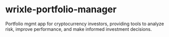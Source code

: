 # wrixle-portfolio-manager
Portfolio mgmt app for cryptocurrency investors, providing tools to analyze risk, improve performance, and make informed investment decisions.
